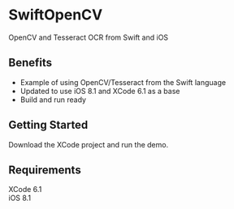 SwiftOpenCV
==
OpenCV and Tesseract OCR from Swift and iOS

Benefits
-
- Example of using OpenCV/Tesseract from the Swift language
- Updated to use iOS 8.1 and XCode 6.1 as a base
- Build and run ready

Getting Started
-
Download the XCode project and run the demo.  

Requirements
-
XCode 6.1   
iOS 8.1  